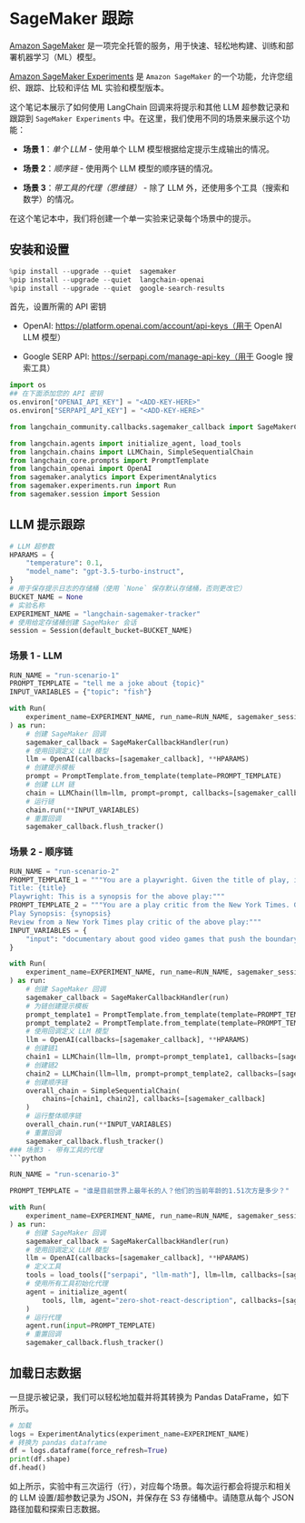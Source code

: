# SageMaker 跟踪

[Amazon SageMaker](https://aws.amazon.com/sagemaker/) 是一项完全托管的服务，用于快速、轻松地构建、训练和部署机器学习（ML）模型。

[Amazon SageMaker Experiments](https://docs.aws.amazon.com/sagemaker/latest/dg/experiments.html) 是 `Amazon SageMaker` 的一个功能，允许您组织、跟踪、比较和评估 ML 实验和模型版本。

这个笔记本展示了如何使用 LangChain 回调来将提示和其他 LLM 超参数记录和跟踪到 `SageMaker Experiments` 中。在这里，我们使用不同的场景来展示这个功能：

- **场景 1**：*单个 LLM* - 使用单个 LLM 模型根据给定提示生成输出的情况。

- **场景 2**：*顺序链* - 使用两个 LLM 模型的顺序链的情况。

- **场景 3**：*带工具的代理（思维链）* - 除了 LLM 外，还使用多个工具（搜索和数学）的情况。

在这个笔记本中，我们将创建一个单一实验来记录每个场景中的提示。

## 安装和设置

```python
%pip install --upgrade --quiet  sagemaker
%pip install --upgrade --quiet  langchain-openai
%pip install --upgrade --quiet  google-search-results
```

首先，设置所需的 API 密钥

- OpenAI: https://platform.openai.com/account/api-keys（用于 OpenAI LLM 模型）

- Google SERP API: https://serpapi.com/manage-api-key（用于 Google 搜索工具）

```python
import os
## 在下面添加您的 API 密钥
os.environ["OPENAI_API_KEY"] = "<ADD-KEY-HERE>"
os.environ["SERPAPI_API_KEY"] = "<ADD-KEY-HERE>"
```
```python
from langchain_community.callbacks.sagemaker_callback import SageMakerCallbackHandler
```
```python
from langchain.agents import initialize_agent, load_tools
from langchain.chains import LLMChain, SimpleSequentialChain
from langchain_core.prompts import PromptTemplate
from langchain_openai import OpenAI
from sagemaker.analytics import ExperimentAnalytics
from sagemaker.experiments.run import Run
from sagemaker.session import Session
```

## LLM 提示跟踪

```python
# LLM 超参数
HPARAMS = {
    "temperature": 0.1,
    "model_name": "gpt-3.5-turbo-instruct",
}
# 用于保存提示日志的存储桶（使用 `None` 保存默认存储桶，否则更改它）
BUCKET_NAME = None
# 实验名称
EXPERIMENT_NAME = "langchain-sagemaker-tracker"
# 使用给定存储桶创建 SageMaker 会话
session = Session(default_bucket=BUCKET_NAME)
```

### 场景 1 - LLM

```python
RUN_NAME = "run-scenario-1"
PROMPT_TEMPLATE = "tell me a joke about {topic}"
INPUT_VARIABLES = {"topic": "fish"}
```
```python
with Run(
    experiment_name=EXPERIMENT_NAME, run_name=RUN_NAME, sagemaker_session=session
) as run:
    # 创建 SageMaker 回调
    sagemaker_callback = SageMakerCallbackHandler(run)
    # 使用回调定义 LLM 模型
    llm = OpenAI(callbacks=[sagemaker_callback], **HPARAMS)
    # 创建提示模板
    prompt = PromptTemplate.from_template(template=PROMPT_TEMPLATE)
    # 创建 LLM 链
    chain = LLMChain(llm=llm, prompt=prompt, callbacks=[sagemaker_callback])
    # 运行链
    chain.run(**INPUT_VARIABLES)
    # 重置回调
    sagemaker_callback.flush_tracker()
```

### 场景 2 - 顺序链

```python
RUN_NAME = "run-scenario-2"
PROMPT_TEMPLATE_1 = """You are a playwright. Given the title of play, it is your job to write a synopsis for that title.
Title: {title}
Playwright: This is a synopsis for the above play:"""
PROMPT_TEMPLATE_2 = """You are a play critic from the New York Times. Given the synopsis of play, it is your job to write a review for that play.
Play Synopsis: {synopsis}
Review from a New York Times play critic of the above play:"""
INPUT_VARIABLES = {
    "input": "documentary about good video games that push the boundary of game design"
}
```
```python
with Run(
    experiment_name=EXPERIMENT_NAME, run_name=RUN_NAME, sagemaker_session=session
) as run:
    # 创建 SageMaker 回调
    sagemaker_callback = SageMakerCallbackHandler(run)
    # 为链创建提示模板
    prompt_template1 = PromptTemplate.from_template(template=PROMPT_TEMPLATE_1)
    prompt_template2 = PromptTemplate.from_template(template=PROMPT_TEMPLATE_2)
    # 使用回调定义 LLM 模型
    llm = OpenAI(callbacks=[sagemaker_callback], **HPARAMS)
    # 创建链1
    chain1 = LLMChain(llm=llm, prompt=prompt_template1, callbacks=[sagemaker_callback])
    # 创建链2
    chain2 = LLMChain(llm=llm, prompt=prompt_template2, callbacks=[sagemaker_callback])
    # 创建顺序链
    overall_chain = SimpleSequentialChain(
        chains=[chain1, chain2], callbacks=[sagemaker_callback]
    )
    # 运行整体顺序链
    overall_chain.run(**INPUT_VARIABLES)
    # 重置回调
    sagemaker_callback.flush_tracker()
### 场景3 - 带有工具的代理
```python

RUN_NAME = "run-scenario-3"

PROMPT_TEMPLATE = "谁是目前世界上最年长的人？他们的当前年龄的1.51次方是多少？"

```
```python
with Run(
    experiment_name=EXPERIMENT_NAME, run_name=RUN_NAME, sagemaker_session=session
) as run:
    # 创建 SageMaker 回调
    sagemaker_callback = SageMakerCallbackHandler(run)
    # 使用回调定义 LLM 模型
    llm = OpenAI(callbacks=[sagemaker_callback], **HPARAMS)
    # 定义工具
    tools = load_tools(["serpapi", "llm-math"], llm=llm, callbacks=[sagemaker_callback])
    # 使用所有工具初始化代理
    agent = initialize_agent(
        tools, llm, agent="zero-shot-react-description", callbacks=[sagemaker_callback]
    )
    # 运行代理
    agent.run(input=PROMPT_TEMPLATE)
    # 重置回调
    sagemaker_callback.flush_tracker()
```
## 加载日志数据
一旦提示被记录，我们可以轻松地加载并将其转换为 Pandas DataFrame，如下所示。
```python
# 加载
logs = ExperimentAnalytics(experiment_name=EXPERIMENT_NAME)
# 转换为 pandas dataframe
df = logs.dataframe(force_refresh=True)
print(df.shape)
df.head()
```

如上所示，实验中有三次运行（行），对应每个场景。每次运行都会将提示和相关的 LLM 设置/超参数记录为 JSON，并保存在 S3 存储桶中。请随意从每个 JSON 路径加载和探索日志数据。